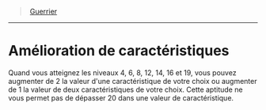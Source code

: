 ﻿---
!Generic
Id: fighter_hd.md#amélioration-de-caractéristiques
ParentLink: fighter_hd.md#guerrier
Name: Amélioration de caractéristiques
ParentName: Guerrier
NameLevel: 1
---
> [Guerrier](hd_fighter.md)

---

# Amélioration de caractéristiques

Quand vous atteignez les niveaux 4, 6, 8, 12, 14, 16 et 19, vous pouvez augmenter de 2 la valeur d'une caractéristique de votre choix ou augmenter de 1 la valeur de deux caractéristiques de votre choix. Cette aptitude ne vous permet pas de dépasser 20 dans une valeur de caractéristique.

